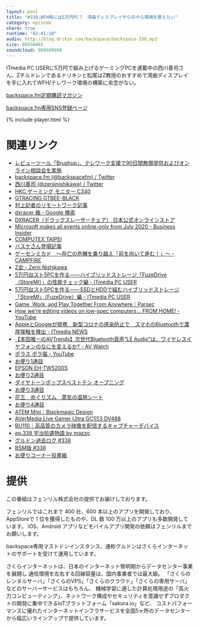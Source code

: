 ```yaml
---
layout: post
title: "#338:WFH用には5万円PC？　湾曲ディスプレイやら何やら環境を整えたい"
category: episode
share: true
runtime: "02:41:18"
audio: http://blog.drikin.com/backspace/backspace-338.mp3
size: 80558065
soundcloud: 800689600
---
```


ITmedia PC USERに5万円で組み上げるゲーミングPCを連載中の西川善司さん、Zチルドレンであるドリキンと松尾はZ教授のおすすめで湾曲ディスプレイを手に入れてWFH/テレワーク環境の構築に余念がない。

[backspace.fm定期購読マガジン](https://note.mu/drikin/m/m55ec296b7655)

[backspace.fm専用SNS登録ページ](https://mstdn.guru/invite/3WVHpSMr)

{% include player.html %}

# 関連リンク
* [レビューツール「Brushup」、テレワーク支援で90日間無償提供およびオンライン相談会を実施](https://www.brushup.net/)
* [backspace.fm (@backspacefm) / Twitter](https://twitter.com/backspacefm)
* [西川善司 (@zenjinishikawa) / Twitter](https://twitter.com/zenjinishikawa)
* [HKC ゲーミング モニター C340](https://www.youtube.com/watch?v=yiet7LPKqns)
* [GTRACING GTBEE-BLACK](https://www.youtube.com/watch?v=Y1yJoFxUCtw)
* [村上記者のリモートワーク記事](https://www.itmedia.co.jp/news/articles/2004/09/news144.html)
* [dxracer 箱 - Google 検索](https://www.google.co.jp/search?q=dxracer+%E7%AE%B1&tbm=isch&ved=2ahUKEwjDm9Lwnt_oAhVLzYsBHa_qA9cQ2-cCegQIABAA&oq=dxracer+%E7%AE%B1&gs_lcp=CgNpbWcQAzoCCAA6BAgAEAQ6BAgAEB46BggAEAQQGFDeCVjTHWD7IGgCcAB4AIABeogB_wSSAQMyLjSYAQCgAQGqAQtnd3Mtd2l6LWltZw&sclient=img&ei=-B-RXsO_Gsuar7wPr9WPuA0&bih=710&biw=1386)
* [DXRACER（デラックスレーサーチェア） 日本公式オンラインストア](https://dxracer.jp/)
* [Microsoft makes all events online-only from July 2020 - Business Insider](https://www.businessinsider.com/microsoft-events-2021-online-only-2020-4)
* [COMPUTEX TAIPEI](https://www.computextaipei.com.tw/)
* [バスケさん登場記事](https://toyokeizai.net/articles/-/343617)
* [ゲーセンミカド　～存亡の危機を乗り越え「前を向いて進む！」～ - CAMPFIRE](https://camp-fire.jp/projects/view/255036)
* [Z会 - Zenji Nishikawa](https://www.youtube.com/user/zenjinishikawaable)
* [5万円台スト5PCを作る――ハイブリッドストレージ「FuzeDrive（StoreMI）」の性能チェック編 - ITmedia PC USER](https://www.itmedia.co.jp/pcuser/articles/2004/13/news070.html)
* [5万円台スト5PCを作る――SSDとHDDで組むハイブリッドストレージ「StoreMI」（FuzeDrive）編 - ITmedia PC USER](https://www.itmedia.co.jp/pcuser/articles/2004/10/news073_2.html)
* [Game, Work, and Play Together From Anywhere｜Parsec](https://parsecgaming.com/)
* [How we're editing videos on low-spec computers... FROM HOME! - YouTube](https://www.youtube.com/watch?v=B821HqH-dWI)
* [AppleとGoogleが提携　新型コロナの感染防止で　スマホのBluetoothで濃厚接触を検出 - ITmedia NEWS](https://www.itmedia.co.jp/news/articles/2004/11/news017.html)
* [【本田雅一のAVTrends】次世代Bluetooth音声“LE Audio”は、ワイヤレスイヤフォンのなにを変えるか? - AV Watch](https://av.watch.impress.co.jp/docs/series/avt/1245846.html)
* [ポラス ポラ猫 - YouTube](https://www.youtube.com/watch?v=-JOFS9Bb89g&feature=youtu.be)
* [お便り1通目](https://mstdn.guru/@drikin/103977795461114569)
* [EPSON EH-TW5200S](https://kakaku.com/item/K0000558909/)
* [お便り2通目](https://mstdn.guru/@drikin/103977820824650016)
* [ダイヤトーンポップスベストテン オープニング](https://www.youtube.com/watch?v=uXTSvx0N_wE)
* [お便り3通目](https://mstdn.guru/@drikin/103977838917519398)
* [花王　めぐりズム　蒸気の温熱シート](https://www.kao.co.jp/megrhythm/sheet/)
* [お便り4通目](https://mstdn.guru/@drikin/103977879882192881)
* [ATEM Mini｜Blackmagic Design](https://www.blackmagicdesign.com/jp/products/atemmini)
* [AVerMedia Live Gamer Ultra GC553 DV488](https://amzn.to/3c8Qkwv)
* [BU110｜高品質のカメラ映像を配信するキャプチャーデバイス](https://www.avermedia.co.jp/event/bu110_jp/)
* [ep.338 宇治拾遺物語 by mazzo](https://note.com/mazzo/n/n664137834918)
* [グルドン過去ログ #338](https://rbtnn.github.io/mstdn-picker/?instance=mstdn.guru&since_id=103977242018540592&max_id=103978019759092204)
* [BSM版 #338](https://note.com/backspacefm/n/n14fcf13adb70)
* [お便りコーナー投書箱](https://forms.gle/NDBngfLwc3jKbLEJ6)

# 提供

この番組はフェンリル株式会社の提供でお届けしております。

フェンリルではこれまで 400 社、600 本以上のアプリを開発しており、AppStoreで 1 位を獲得したものや、DL 数 100 万以上のアプリも多数開発しています。
iOS、Android アプリなどモバイルアプリ開発の依頼はフェンリルまでお願いします。

backspace専用マストドンインスタンス、通称グルドンはさくらインターネットのサポートを受けて運用しています。

さくらインターネットは、日本のインターネット黎明期からデータセンター事業を展開し
通信環境を左右する回線容量は、国内事業者では最大級。
「さくらのレンタルサーバ」「さくらのVPS」「さくらのクラウド」「さくらの専用サーバ」などのサーバーサービスはもちろん、
機械学習に適した計算処理用途の「高火力コンピューティング」、ネットワーク構成やセキュリティを意識せずプロダクトの開発に集中できるIoTプラットフォーム「sakura.io」など、
コストパフォーマンスに優れたインターネットインフラサービスを全国5ヶ所のデータセンターから幅広いラインアップで提供しています。

